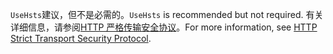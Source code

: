 <span data-ttu-id="ed0c2-101">`UseHsts`建议，但不是必需的。</span><span class="sxs-lookup"><span data-stu-id="ed0c2-101">`UseHsts` is recommended but not required.</span></span> <span data-ttu-id="ed0c2-102">有关详细信息，请参阅[HTTP 严格传输安全协议](xref:security/enforcing-ssl#http-strict-transport-security-protocol-hsts)。</span><span class="sxs-lookup"><span data-stu-id="ed0c2-102">For more information, see [HTTP Strict Transport Security Protocol](xref:security/enforcing-ssl#http-strict-transport-security-protocol-hsts).</span></span>
